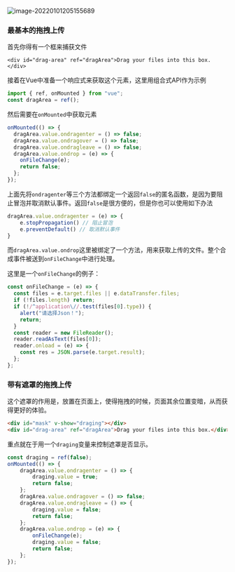 ![image-20220101205155689](https://gitee.com/fetiss/img_clound/raw/master/img/2022/01/01/79234_image-20220101205155689.png)

### 最基本的拖拽上传

首先你得有一个框来捕获文件

```vue
<div id="drag-area" ref="dragArea">Drag your files into this box.</div>
```

接着在Vue中准备一个响应式来获取这个元素，这里用组合式API作为示例

```js
import { ref, onMounted } from "vue";
const dragArea = ref();
```

然后需要在`onMounted`中获取元素

```js
onMounted(() => {
  dragArea.value.ondragenter = () => false;
  dragArea.value.ondragover = () => false;
  dragArea.value.ondragleave = () => false;
  dragArea.value.ondrop = (e) => {
    onFileChange(e);
    return false;
  };
});
```

上面先将`ondragenter`等三个方法都绑定一个返回`false`的匿名函数，是因为要阻止冒泡并取消默认事件。返回`false`是很方便的，但是你也可以使用如下办法

```js
dragArea.value.ondragenter = (e) => {
	e.stopPropagation() // 阻止冒泡
	e.preventDefault() // 取消默认事件
}
```

而`dragArea.value.ondrop`这里被绑定了一个方法，用来获取上传的文件。整个合成事件被送到`onFileChange`中进行处理。

这里是一个`onFileChange`的例子：

```js
const onFileChange = (e) => {
  const files = e.target.files || e.dataTransfer.files;
  if (!files.length) return;
  if (!/^application\//.test(files[0].type)) {
    alert("请选择Json！");
    return;
  }
  const reader = new FileReader();
  reader.readAsText(files[0]);
  reader.onload = (e) => {
    const res = JSON.parse(e.target.result);
  };
};
```



### 带有遮罩的拖拽上传

这个遮罩的作用是，放置在页面上，使得拖拽的时候，页面其余位置变暗，从而获得更好的体验。

```html
<div id="mask" v-show="draging"></div>
<div id="drag-area" ref="dragArea">Drag your files into this box.</div>
```

重点就在于用一个`draging`变量来控制遮罩是否显示。

```js
const draging = ref(false);
onMounted(() => {
	dragArea.value.ondragenter = () => {
		draging.value = true;
		return false;
	};
	dragArea.value.ondragover = () => false;
	dragArea.value.ondragleave = () => {
		draging.value = false;
		return false;
	};
	dragArea.value.ondrop = (e) => {
		onFileChange(e);
		draging.value = false;
		return false;
	};
});
```

